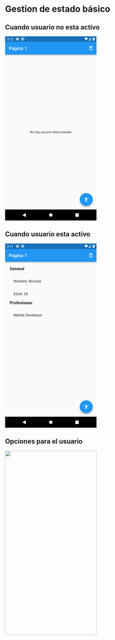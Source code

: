 # Gestion de estado básico

## Cuando usuario no esta activo

<img src="usuarioInactivo.png" width="300" height=600>

## Cuando usuario esta activo

<img src="usuarioActivo.png" width="300" height=600>

## Opciones para el usuario

<img src="usuarioPciones.png" width="300" height=600>
